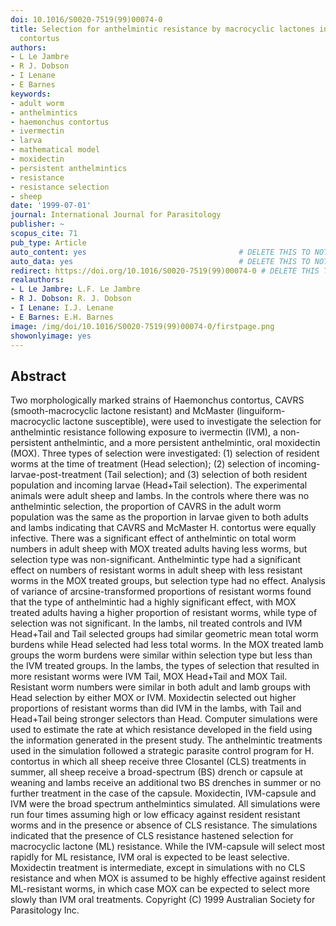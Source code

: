 ```yaml
---
doi: 10.1016/S0020-7519(99)00074-0
title: Selection for anthelmintic resistance by macrocyclic lactones in Haemonchus
  contortus
authors:
- L Le Jambre
- R J. Dobson
- I Lenane
- E Barnes
keywords:
- adult worm
- anthelmintics
- haemonchus contortus
- ivermectin
- larva
- mathematical model
- moxidectin
- persistent anthelmintics
- resistance
- resistance selection
- sheep
date: '1999-07-01'
journal: International Journal for Parasitology
publisher: ~
scopus_cite: 71
pub_type: Article
auto_content: yes                                  # DELETE THIS TO NOT AUTO GENERATE CONTENT
auto_data: yes                                     # DELETE THIS TO NOT AUTO GENERATE METADATA
redirect: https://doi.org/10.1016/S0020-7519(99)00074-0 # DELETE THIS TO NOT REDIRECT
realauthors:
- L Le Jambre: L.F. Le Jambre
- R J. Dobson: R. J. Dobson
- I Lenane: I.J. Lenane
- E Barnes: E.H. Barnes
image: /img/doi/10.1016/S0020-7519(99)00074-0/firstpage.png
showonlyimage: yes
---
```



## Abstract
Two morphologically marked strains of Haemonchus contortus, CAVRS (smooth-macrocyclic lactone resistant) and McMaster (linguiform-macrocyclic lactone susceptible), were used to investigate the selection for anthelmintic resistance following exposure to ivermectin (IVM), a non-persistent anthelmintic, and a more persistent anthelmintic, oral moxidectin (MOX). Three types of selection were investigated: (1) selection of resident worms at the time of treatment (Head selection); (2) selection of incoming-larvae-post-treatment (Tail selection); and (3) selection of both resident population and incoming larvae (Head+Tail selection). The experimental animals were adult sheep and lambs. In the controls where there was no anthelmintic selection, the proportion of CAVRS in the adult worm population was the same as the proportion in larvae given to both adults and lambs indicating that CAVRS and McMaster H. contortus were equally infective. There was a significant effect of anthelmintic on total worm numbers in adult sheep with MOX treated adults having less worms, but selection type was non-significant. Anthelmintic type had a significant effect on numbers of resistant worms in adult sheep with less resistant worms in the MOX treated groups, but selection type had no effect. Analysis of variance of arcsine-transformed proportions of resistant worms found that the type of anthelmintic had a highly significant effect, with MOX treated adults having a higher proportion of resistant worms, while type of selection was not significant. In the lambs, nil treated controls and IVM Head+Tail and Tail selected groups had similar geometric mean total worm burdens while Head selected had less total worms. In the MOX treated lamb groups the worm burdens were similar within selection type but less than the IVM treated groups. In the lambs, the types of selection that resulted in more resistant worms were IVM Tail, MOX Head+Tail and MOX Tail. Resistant worm numbers were similar in both adult and lamb groups with Head selection by either MOX or IVM. Moxidectin selected out higher proportions of resistant worms than did IVM in the lambs, with Tail and Head+Tail being stronger selectors than Head. Computer simulations were used to estimate the rate at which resistance developed in the field using the information generated in the present study. The anthelmintic treatments used in the simulation followed a strategic parasite control program for H. contortus in which all sheep receive three Closantel (CLS) treatments in summer, all sheep receive a broad-spectrum (BS) drench or capsule at weaning and lambs receive an additional two BS drenches in summer or no further treatment in the case of the capsule. Moxidectin, IVM-capsule and IVM were the broad spectrum anthelmintics simulated. All simulations were run four times assuming high or low efficacy against resident resistant worms and in the presence or absence of CLS resistance. The simulations indicated that the presence of CLS resistance hastened selection for macrocyclic lactone (ML) resistance. While the IVM-capsule will select most rapidly for ML resistance, IVM oral is expected to be least selective. Moxidectin treatment is intermediate, except in simulations with no CLS resistance and when MOX is assumed to be highly effective against resident ML-resistant worms, in which case MOX can be expected to select more slowly than IVM oral treatments. Copyright (C) 1999 Australian Society for Parasitology Inc.

